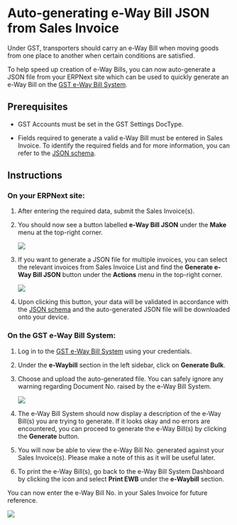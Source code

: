 <!-- add-breadcrumbs -->
# Auto-generating e-Way Bill JSON from Sales Invoice

Under GST, transporters should carry an e-Way Bill when moving goods from one place to another when certain conditions are satisfied.

To help speed up creation of e-Way Bills, you can now auto-generate a JSON file from your ERPNext site which can be used to quickly generate an e-Way Bill on the <a href="https://ewaybillgst.gov.in">GST e-Way Bill System</a>.


## Prerequisites

- GST Accounts must be set in the GST Settings DocType.

- Fields required to generate a valid e-Way Bill must be entered in Sales Invoice. To identify the required fields and for more information, you can refer to the <a href="https://docs.ewaybillgst.gov.in/html/formatdownloadnew.html">JSON schema</a>.

## Instructions

### On your ERPNext site:

1. After entering the required data, submit the Sales Invoice(s).

1. You should now see a button labelled **e-Way Bill JSON** under the **Make** menu at the top-right corner.

	<img class="screenshot" src="/docs/v13/assets/img/regional/india/ewb_invoice_button.png">

1. If you want to generate a JSON file for multiple invoices, you can select the relevant invoices from Sales Invoice List and find the **Generate e-Way Bill JSON** button under the **Actions** menu in the top-right corner.

	<img class="screenshot" src="/docs/v13/assets/img/regional/india/ewb_list_button.png">

1. Upon clicking this button, your data will be validated in accordance with the <a href="https://docs.ewaybillgst.gov.in/html/formatdownloadnew.html">JSON schema</a> and the auto-generated JSON file will be downloaded onto your device.

### On the GST e-Way Bill System:

1. Log in to the <a href="https://ewaybillgst.gov.in">GST e-Way Bill System</a> using your credentials.

1. Under the **e-Waybill** section in the left sidebar, click on **Generate Bulk**.

1. Choose and upload the auto-generated file. You can safely ignore any warning regarding Document No. raised by the e-Way Bill System.

	<img class="screenshot" src="/docs/v13/assets/img/regional/india/ewb_warning.png">

1. The e-Way Bill System should now display a description of the e-Way Bill(s) you are trying to generate. If it looks okay and no errors are encountered, you can proceed to generate the e-Way Bill(s) by clicking the **Generate** button.

1. You will now be able to view the e-Way Bill No. generated against your Sales Invoice(s). Please make a note of this as it will be useful later.

1. To print the e-Way Bill(s), go back to the e-Way Bill System Dashboard by clicking the <i class='fa fa-home'></i> icon and select **Print EWB** under the **e-Waybill** section.


You can now enter the e-Way Bill No. in your Sales Invoice for future reference.

<img class="screenshot" src="/docs/v13/assets/img/regional/india/ewb_invoice_field.png">
